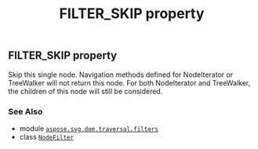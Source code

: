﻿---
title: FILTER_SKIP property
second_title: Aspose.SVG for Python via .NET API References
description: 
type: docs
weight: 70
url: /python-net/aspose.svg.dom.traversal.filters/nodefilter/filter_skip/
is_root: false
---

## FILTER_SKIP property


Skip this single node. Navigation methods defined for 
NodeIterator or TreeWalker will not return 
this node. For both NodeIterator and 
TreeWalker, the children of this node will still be 
considered.

### See Also
* module [`aspose.svg.dom.traversal.filters`](../../)
* class [`NodeFilter`](/svg/python-net/aspose.svg.dom.traversal.filters/nodefilter)
